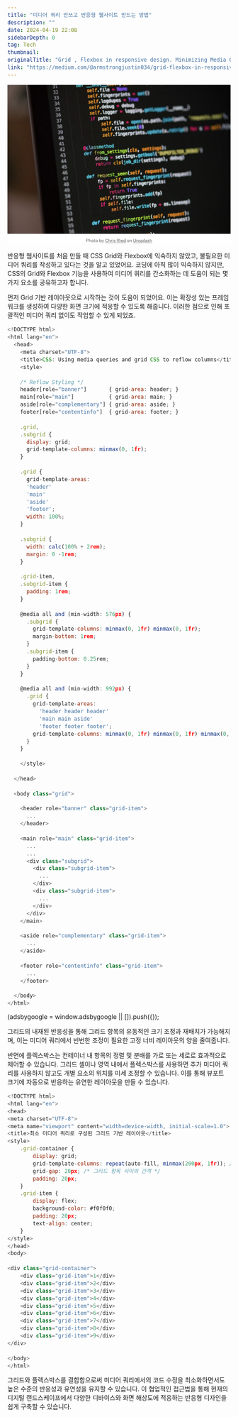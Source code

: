 ```yaml
---
title: "미디어 쿼리 안쓰고 반응형 웹사이트 만드는 방법"
description: ""
date: 2024-04-19 22:08
sidebarDepth: 0
tag: Tech
thumbnail: 
originalTitle: "Grid , Flexbox in responsive design. Minimizing Media Queries."
link: "https://medium.com/@armstrongjustin034/grid-flexbox-in-responsive-design-minimizing-media-queries-1d00e1791c3b"
---
```



<img src="./img/Grid-FlexboxinresponsivedesignMinimizingMediaQueries_0.png" />

반응형 웹사이트를 처음 만들 때 CSS Grid와 Flexbox에 익숙하지 않았고, 불필요한 미디어 쿼리를 작성하고 있다는 것을 알고 있었어요. 코딩에 아직 많이 익숙하지 않지만, CSS의 Grid와 Flexbox 기능을 사용하여 미디어 쿼리를 간소화하는 데 도움이 되는 몇 가지 요소를 공유하고자 합니다.

먼저 Grid 기반 레이아웃으로 시작하는 것이 도움이 되었어요. 이는 확장성 있는 프레임워크를 생성하여 다양한 화면 크기에 적응할 수 있도록 해줍니다. 이러한 점으로 인해 포괄적인 미디어 쿼리 없이도 작업할 수 있게 되었죠.

```js
<!DOCTYPE html>
<html lang="en">
  <head>
    <meta charset="UTF-8">
    <title>CSS: Using media queries and grid CSS to reflow columns</title>
    <style>

    /* Reflow Styling */
    header[role="banner"]       { grid-area: header; }
    main[role="main"]           { grid-area: main; }
    aside[role="complementary"] { grid-area: aside; }
    footer[role="contentinfo"]  { grid-area: footer; }

    .grid,
    .subgrid {
      display: grid;
      grid-template-columns: minmax(0, 1fr);
    }

    .grid {
      grid-template-areas:
      'header'
      'main'
      'aside'
      'footer';
      width: 100%;
    }

    .subgrid {
      width: calc(100% + 2rem);
      margin: 0 -1rem;
    }

    .grid-item,
    .subgrid-item {
      padding: 1rem;
    }

    @media all and (min-width: 576px) {
      .subgrid {
        grid-template-columns: minmax(0, 1fr) minmax(0, 1fr);
        margin-bottom: 1rem;
      }
      .subgrid-item {
        padding-bottom: 0.25rem;
      }
    }

    @media all and (min-width: 992px) { 
      .grid {
        grid-template-areas:
          'header header header'
          'main main aside'
          'footer footer footer';
        grid-template-columns: minmax(0, 1fr) minmax(0, 1fr) minmax(0, 1fr);
      }
    }

    </style>

  </head>

  <body class="grid">

    <header role="banner" class="grid-item">
      ...
    </header>

    <main role="main" class="grid-item">        
      ...
      ...
      <div class="subgrid">
        <div class="subgrid-item">
          ...
        </div>
        <div class="subgrid-item">
          ...
        </div>
      </div>
    </main>

    <aside role="complementary" class="grid-item">
      ...
    </aside>

    <footer role="contentinfo" class="grid-item">
      ...
    </footer>

  </body>
</html>
```

<!-- ui-log 수평형 -->
<ins class="adsbygoogle"
  style="display:block"
  data-ad-client="ca-pub-4877378276818686"
  data-ad-slot="9743150776"
  data-ad-format="auto"
  data-full-width-responsive="true"></ins>
<component is="script">
(adsbygoogle = window.adsbygoogle || []).push({});
</component>

그리드의 내재된 반응성을 통해 그리드 항목의 유동적인 크기 조정과 재배치가 가능해지며, 이는 미디어 쿼리에서 빈번한 조정이 필요한 고정 너비 레이아웃의 양을 줄여줍니다.

반면에 플렉스박스는 컨테이너 내 항목의 정렬 및 분배를 가로 또는 세로로 효과적으로 제어할 수 있습니다. 그리드 셀이나 영역 내에서 플렉스박스를 사용하면 추가 미디어 쿼리를 사용하지 않고도 개별 요소의 위치를 미세 조정할 수 있습니다. 이를 통해 뷰포트 크기에 자동으로 반응하는 유연한 레이아웃을 만들 수 있습니다.

```js
<!DOCTYPE html>
<html lang="en">
<head>
<meta charset="UTF-8">
<meta name="viewport" content="width=device-width, initial-scale=1.0">
<title>최소 미디어 쿼리로 구성된 그리드 기반 레이아웃</title>
<style>
    .grid-container {
        display: grid;
        grid-template-columns: repeat(auto-fill, minmax(200px, 1fr)); /* 최소 200px 폭의 반응형 그리드 */
        grid-gap: 20px; /* 그리드 항목 사이의 간격 */
        padding: 20px;
    }
    .grid-item {
        display: flex;
        background-color: #f0f0f0;
        padding: 20px;
        text-align: center;
    }
</style>
</head>
<body>

<div class="grid-container">
    <div class="grid-item">1</div>
    <div class="grid-item">2</div>
    <div class="grid-item">3</div>
    <div class="grid-item">4</div>
    <div class="grid-item">5</div>
    <div class="grid-item">6</div>
    <div class="grid-item">7</div>
    <div class="grid-item">8</div>
    <div class="grid-item">9</div>
</div>

</body>
</html>
```

그리드와 플렉스박스를 결합함으로써 미디어 쿼리에서의 코드 수정을 최소화하면서도 높은 수준의 반응성과 유연성을 유지할 수 있습니다. 이 협업적인 접근법을 통해 현재의 디지털 랜드스케이프에서 다양한 디바이스와 화면 해상도에 적응하는 반응형 디자인을 쉽게 구축할 수 있습니다.